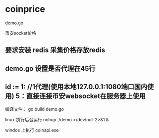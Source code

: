 # coinprice

demo.go

币安socket价格

## 要求安装 redis 采集价格存放redis
## demo.go 设置是否代理在45行
## id := 1: //1代理(使用本地127.0.0.1:1080端口国内使用) 5：直接连接币安websocket在服务器上使用
编译文件： go build demo.go

linux 执行后台运行 nohup ./demo >/dev/null 2>&1 &

windos 上执行 coinapi.exe